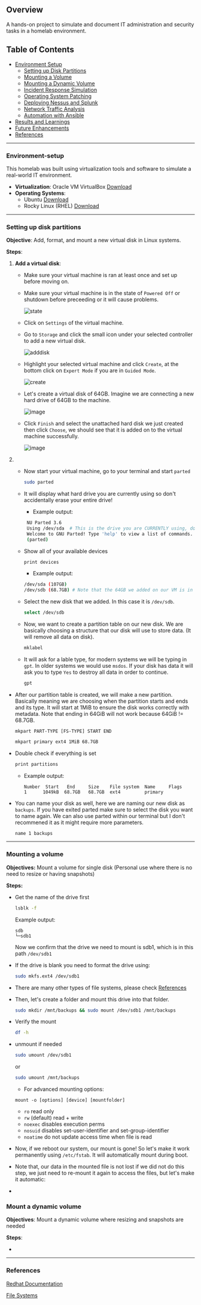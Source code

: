 ## Overview
A hands-on project to simulate and document IT administration and security tasks in a homelab environment.

## Table of Contents
- [Environment Setup](#environment-setup)
  - [Setting up Disk Partitions](#setting-up-disk-partitions)
  - [Mounting a Volume](#mounting-a-volume)
  - [Mounting a Dynamic Volume](#mounting-a-dynamic-volume)
  - [Incident Response Simulation](#incident-response-simulation)
  - [Operating System Patching](#operating-system-patching)
  - [Deploying Nessus and Splunk](#deploying-nessus-and-splunk)
  - [Network Traffic Analysis](#network-traffic-analysis)
  - [Automation with Ansible](#automation-with-ansible)
- [Results and Learnings](#results-and-learnings)
- [Future Enhancements](#future-enhancements)
- [References](#references)

___
### Environment-setup
This homelab was built using virtualization tools and software to simulate a real-world IT environment.
- **Virtualization**: Oracle VM VirtualBox [Download](https://www.oracle.com/virtualization/technologies/vm/downloads/virtualbox-downloads.html)
- **Operating Systems**:
  - Ubuntu [Download](https://ubuntu.com/download)
  - Rocky Linux (RHEL) [Download](https://rockylinux.org/download)
___
### Setting up disk partitions
**Objective**: Add, format, and mount a new virtual disk in Linux systems. 

**Steps**:

1. **Add a virtual disk**:
   - Make sure your virtual machine is ran at least once and set up before moving on.
   - Make sure your virtual machine is in the state of `Powered Off` or shutdown before preceeding or it will cause problems.
  
     ![state](images/shutdownstate.png)

   - Click on `Settings` of the virtual machine.
   - Go to `Storage` and click the small icon under your selected controller to add a new virtual disk.

     ![adddisk](images/storage_SS.png)

   - Highlight your selected virtual machine and click `Create`, at the bottom click on `Expert Mode` if you are in `Guided Mode`.

     ![create](images/create.png)

   - Let's create a virtual disk of 64GB. Imagine we are connecting a new hard drive of 64GB to the machine.
  
     ![image](images/diskcreation.png)

   - Click `Finish` and select the unattached hard disk we just created then click `Choose`, we should see that it is added on to the virtual machine successfully.

     ![image](images/add_success.png)

2. - Now start your virtual machine, go to your terminal and start `parted`
  
     ```bash
     sudo parted
     ```

   - It will display what hard drive you are currently using so don't accidentally erase your entire drive!
     - Example output:
       
     ```bash
      NU Parted 3.6
      Using /dev/sda  # This is the drive you are CURRENTLY using, do not select this. 
      Welcome to GNU Parted! Type 'help' to view a list of commands.
      (parted)
     ```

   - Show all of your available devices
     
     ```bash
     print devices
     ```
     
     - Example output:
       
      ```bash
      /dev/sda (107GB)
      /dev/sdb (68.7GB) # Note that the 64GB we added on our VM is in GiB, so in parted it will appear larger in number, but they are the same size, both uses different measurements.
      ```

   - Select the new disk that we added. In this case it is `/dev/sdb`.

     ```bash
     select /dev/sdb 
     ```

   - Now, we want to create a partition table on our new disk. We are basically choosing a structure that our disk will use to store data. (It will remove all data on disk).
  
     ```bash
     mklabel 
     ```
  
   - It will ask for a lable type, for modern systems we will be typing in `gpt`. In older systems we would use `msdos`. If your disk has data it will ask you to type `Yes` to destroy all data in order to continue.

     ```bash
     gpt
     ````
  
  - After our partition table is created, we will make a new partition. Basically meaning we are choosing when the partition starts and ends and its type. It will start at 1MiB to ensure the disk works correctly with metadata. Note that ending in 64GiB will not work because 64GiB != 68.7GB. 
    
    `mkpart PART-TYPE [FS-TYPE] START END`

    ```bash
    mkpart primary ext4 1MiB 68.7GB
    ```
  - Double check if everything is set

    ```bash
    print partitions
    ```
    - Example output:
    
          Number  Start   End     Size    File system  Name     Flags
          1      1049kB  68.7GB   68.7GB  ext4         primary

  - You can name your disk as well, here we are naming our new disk as `backups`. If you have exited parted make sure to select the disk you want to name again. We can also use parted within our terminal but I don't recommened it as it might require more parameters.
    
    ```bash
    name 1 backups
    ```
___
### Mounting a volume

**Objectives:** Mount a volume for single disk (Personal use where there is no need to resize or having snapshots)

**Steps:**

- Get the name of the drive first
  
  ```bash
  lsblk -f
  ```
  Example output:
  
  ```
  sdb                 
  └─sdb1
  ```

  Now we confirm that the drive we need to mount is sdb1, which is in this path `/dev/sdb1`
  
- If the drive is blank you need to format the drive using:
  
  ```bash
  sudo mkfs.ext4 /dev/sdb1
  ```
- There are many other types of file systems, please check [References](#references)
- Then, let's create a folder and mount this drive into that folder.
  ```bash
  sudo mkdir /mnt/backups && sudo mount /dev/sdb1 /mnt/backups
  ```
- Verify the mount
  ```bash
  df -h
  ```
- unmount if needed
  ```bash
  sudo umount /dev/sdb1
  ```
  or
  ```bash
  sudo umount /mnt/backups
  ```

  - For advanced mounting options:
 
  `mount -o [options] [device] [mountfolder]`
  
    - `ro` read only
    - `rw` (default) read + write
    - `noexec` disables execution perms
    - `nosuid` disables set-user-identifier and set-group-identifier
    - `noatime` do not update access time when file is read

- Now, if we reboot our system, our mount is gone! So let's make it work permanently using `/etc/fstab`. It will automatically mount during boot.
- Note that, our data in the mounted file is not lost if we did not do this step, we just need to re-mount it again to access the files, but let's make it automatic:

- 







### Mount a dynamic volume

**Objectives**: Mount a dynamic volume where resizing and snapshots are needed

**Steps**:

- 















___
### References

[Redhat Documentation](https://docs.redhat.com/en/documentation/red_hat_enterprise_linux/9/html/managing_storage_devices/disk-partitions_managing-storage-devices?utm_source=chatgpt.com#guid-partition-table_disk-partitions)

[File Systems](https://en.wikipedia.org/wiki/List_of_file_systems)


















